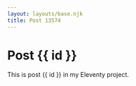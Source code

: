 ```yaml
---
layout: layouts/base.njk
title: Post 13574
---
```


# Post {{ id }}

This is post {{ id }} in my Eleventy project.
